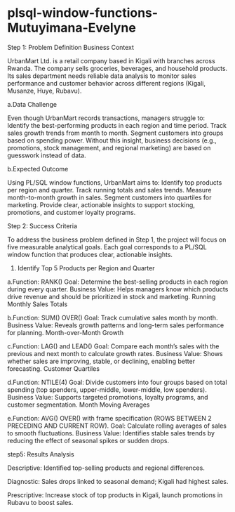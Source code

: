 # plsql-window-functions-Mutuyimana-Evelyne
Step 1: Problem Definition
Business Context

UrbanMart Ltd. is a retail company based in Kigali with branches across Rwanda. The company sells groceries, beverages, and household products.
Its sales department needs reliable data analysis to monitor sales performance and customer behavior across different regions (Kigali, Musanze, Huye, Rubavu).

a.Data Challenge

Even though UrbanMart records transactions, managers struggle to:
Identify the best-performing products in each region and time period.
Track sales growth trends from month to month.
Segment customers into groups based on spending power.
Without this insight, business decisions (e.g., promotions, stock management, and regional marketing) are based on guesswork instead of data.

b.Expected Outcome

Using PL/SQL window functions, UrbanMart aims to:
Identify top products per region and quarter.
Track running totals and sales trends.
Measure month-to-month growth in sales.
Segment customers into quartiles for marketing.
Provide clear, actionable insights to support stocking, promotions, and customer loyalty programs.

Step 2: Success Criteria

To address the business problem defined in Step 1, the project will focus on five measurable analytical goals. Each goal corresponds to a PL/SQL window function that produces clear, actionable insights.

1. Identify Top 5 Products per Region and Quarter

a.Function: RANK()
Goal: Determine the best-selling products in each region during every quarter.
Business Value: Helps managers know which products drive revenue and should be prioritized in stock and marketing.
Running Monthly Sales Totals

b.Function: SUM() OVER()
Goal: Track cumulative sales month by month.
Business Value: Reveals growth patterns and long-term sales performance for planning.
Month-over-Month Growth

c.Function: LAG() and LEAD()
Goal: Compare each month’s sales with the previous and next month to calculate growth rates.
Business Value: Shows whether sales are improving, stable, or declining, enabling better forecasting.
Customer Quartiles

d.Function: NTILE(4)
Goal: Divide customers into four groups based on total spending (top spenders, upper-middle, lower-middle, low spenders).
Business Value: Supports targeted promotions, loyalty programs, and customer segmentation.
Month Moving Averages

e.Function: AVG() OVER() with frame specification (ROWS BETWEEN 2 PRECEDING AND CURRENT ROW).
Goal: Calculate rolling averages of sales to smooth fluctuations.
Business Value: Identifies stable sales trends by reducing the effect of seasonal spikes or sudden drops.

step5:
Results Analysis

Descriptive: Identified top-selling products and regional differences.

Diagnostic: Sales drops linked to seasonal demand; Kigali had highest sales.

Prescriptive: Increase stock of top products in Kigali, launch promotions in Rubavu to boost sales.

